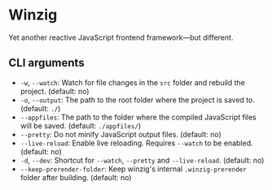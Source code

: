 
# Winzig

Yet another reactive JavaScript frontend framework—but different.

## CLI arguments
- `-w`, `--watch`: Watch for file changes in the `src` folder and rebuild the project. (default: no)
- `-o`, `--output`: The path to the root folder where the project is saved to. (default: `./`)
- `--appfiles`: The path to the folder where the compiled JavaScript files will be saved. (default: `./appfiles/`)
- `--pretty`: Do not minify JavaScript output files. (default: no)
- `--live-reload`: Enable live reloading. Requires `--watch` to be enabled. (default: no)
- `-d`, `--dev`: Shortcut for `--watch`, `--pretty` and `--live-reload`. (default: no)
- `--keep-prerender-folder`: Keep winzig's internal `.winzig-prerender` folder after building. (default: no)
